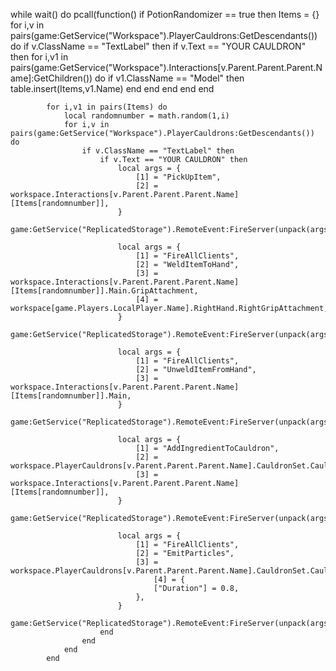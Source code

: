 while wait() do
    pcall(function()
        if PotionRandomizer == true then
            Items = {}
            for i,v in pairs(game:GetService("Workspace").PlayerCauldrons:GetDescendants()) do
                if v.ClassName == "TextLabel" then
                    if v.Text == "YOUR CAULDRON" then
                        for i,v1 in pairs(game:GetService("Workspace").Interactions[v.Parent.Parent.Parent.Name]:GetChildren()) do
                            if v1.ClassName == "Model" then
                                table.insert(Items,v1.Name)
                            end
                        end
                    end
                end
            end
            
            for i,v1 in pairs(Items) do
                local randomnumber = math.random(1,i)
                for i,v in pairs(game:GetService("Workspace").PlayerCauldrons:GetDescendants()) do
                    if v.ClassName == "TextLabel" then
                        if v.Text == "YOUR CAULDRON" then
                            local args = {
                                [1] = "PickUpItem",
                                [2] = workspace.Interactions[v.Parent.Parent.Parent.Name][Items[randomnumber]],
                            }
                            game:GetService("ReplicatedStorage").RemoteEvent:FireServer(unpack(args))
                            
                            local args = {
                                [1] = "FireAllClients",
                                [2] = "WeldItemToHand",
                                [3] = workspace.Interactions[v.Parent.Parent.Parent.Name][Items[randomnumber]].Main.GripAttachment,
                                [4] = workspace[game.Players.LocalPlayer.Name].RightHand.RightGripAttachment,
                            }
                            game:GetService("ReplicatedStorage").RemoteEvent:FireServer(unpack(args))
                            
                            local args = {
                                [1] = "FireAllClients",
                                [2] = "UnweldItemFromHand",
                                [3] = workspace.Interactions[v.Parent.Parent.Parent.Name][Items[randomnumber]].Main,
                            }
                            game:GetService("ReplicatedStorage").RemoteEvent:FireServer(unpack(args))
                            
                            local args = {
                                [1] = "AddIngredientToCauldron",
                                [2] = workspace.PlayerCauldrons[v.Parent.Parent.Parent.Name].CauldronSet.Cauldron,
                                [3] = workspace.Interactions[v.Parent.Parent.Parent.Name][Items[randomnumber]],
                            }
                            game:GetService("ReplicatedStorage").RemoteEvent:FireServer(unpack(args))
                            
                            local args = {
                                [1] = "FireAllClients",
                                [2] = "EmitParticles",
                                [3] = workspace.PlayerCauldrons[v.Parent.Parent.Parent.Name].CauldronSet.Cauldron.Contents.ItemAdded,
                                    [4] = {
                                    ["Duration"] = 0.8,
                                },
                            }
                            game:GetService("ReplicatedStorage").RemoteEvent:FireServer(unpack(args))
                        end
                    end
                end
            end
